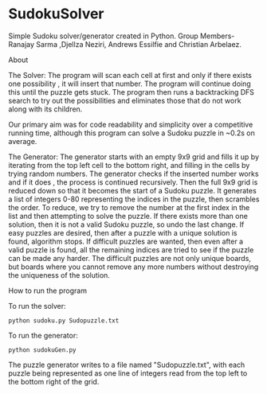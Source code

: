# SudokuSolver
Simple Sudoku solver/generator created in Python.
Group Members-Ranajay Sarma ,Djellza Neziri, Andrews Essilfie and Christian Arbelaez.

About

The Solver: The program will scan each cell at first and only if there exists one possibility , it will insert that number. The program will continue doing this until the puzzle gets stuck. The program then runs a backtracking DFS search to try out the possibilities and eliminates those that do not work along with its children.

Our primary aim was for code readability and simplicity over a competitive running time, although this program can solve a Sudoku puzzle in ~0.2s on average. 

The Generator: The generator starts with an empty 9x9 grid and fills it up by iterating from the top left cell to the bottom right, and filling in the cells by trying random numbers. The generator checks if the inserted number works and if it does , the process is continued recursively. Then the full 9x9 grid is reduced down so that it becomes the start of a Sudoku puzzle. It generates a list of integers 0-80 representing the indices in the puzzle, then scrambles the order. To reduce, we try to remove the number at the first index in the list and then attempting to solve the puzzle. If there exists more than one solution, then it is not a valid Sudoku puzzle, so undo the last change. If easy puzzles are desired, then after a puzzle with a unique solution is found, algorithm stops. If difficult puzzles are wanted, then even after a valid puzzle is found, all the remaining indices are tried to see if the puzzle can be made any harder. The difficult puzzles are not only unique boards, but boards where you cannot remove any more numbers without destroying the uniqueness of the solution.

How to run the program

To run the solver:

    python sudoku.py Sudopuzzle.txt

To run the generator:

    python sudokuGen.py

The puzzle generator writes to a file named "Sudopuzzle.txt", with each puzzle being represented as one line of integers read from the top left to the bottom right of the grid.
